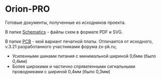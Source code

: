 # Orion-PRO
Готовые документы, полученные из исходников проекта.

В папке [Schematics](Schematics) - файлы схем в формате PDF и SVG.

В папке [PCB](PCB) - мой вариант печатной платы. Отличается от исходного, v.3.21 разработанного участниками форума zx-pk.ru;
* Усиленными шинами питания с минимальной шириной 0,6мм (было 0,4мм)
* Более широкими и частично спрямленными сигнальными проводниками с шириной 0,4мм (было 0,3мм)

